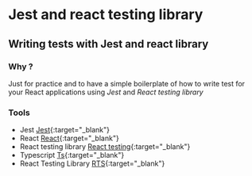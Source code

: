 # Jest and react testing library

## Writing tests with Jest and react library

### Why ?

Just for practice and to have a simple boilerplate of how to write test for your React applications using _Jest_ and _React testing library_

### Tools

* Jest [Jest](https://jestjs.io/docs/en/mock-functions.html){:target="_blank"}
* React [React](https://reactjs.org/docs/testing-recipes.html){:target="_blank"}
* React testing library [React testing](https://testing-library.com/docs/react-testing-library/intro){:target="_blank"}
* Typescript [Ts](https://www.typescriptlang.org/){:target="_blank"}
* React Testing Library [RTS](https://testing-library.com/docs/react-testing-library/intro){:target="_blank"}
